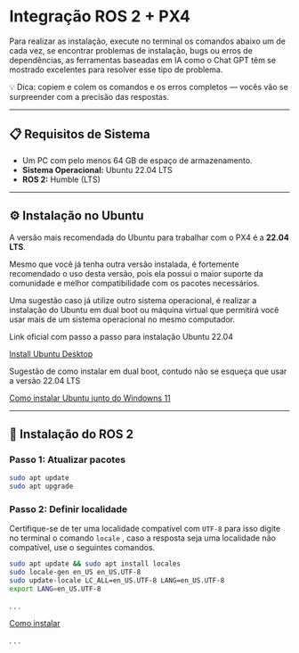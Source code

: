 # Integração ROS 2 + PX4

Para realizar as instalação, execute no terminal os comandos abaixo um de cada vez, se encontrar problemas de instalação, bugs ou erros de dependências, as ferramentas baseadas em IA como o Chat GPT têm se mostrado excelentes para resolver esse tipo de problema.

💡 Dica: copiem e colem os comandos e os erros completos — vocês vão se surpreender com a precisão das respostas.

---

## 📋 Requisitos de Sistema

- Um PC com pelo menos 64 GB de espaço de armazenamento.
- **Sistema Operacional:** Ubuntu 22.04 LTS
- **ROS 2:** Humble (LTS)

---

## ⚙️ Instalação no Ubuntu

A versão mais recomendada do Ubuntu para trabalhar com o PX4 é a **22.04 LTS**.

Mesmo que você já tenha outra versão instalada, é fortemente recomendado o uso desta versão, pois ela possui o maior suporte da comunidade e melhor compatibilidade com os pacotes necessários.

Uma sugestão caso já utilize outro sistema operacional, é realizar a instalação do Ubuntu em dual boot ou máquina virtual que permitirá você usar mais de um sistema operacional no mesmo computador.

Link oficial com passo a passo para instalação Ubuntu 22.04

[Install Ubuntu Desktop](https://ubuntu.com/tutorials/install-ubuntu-desktop#1-overview)

Sugestão de como instalar em dual boot, contudo não se esqueça que usar a versão 22.04 LTS

[Como instalar Ubuntu junto do Windowns 11](https://www.youtube.com/watch?v=QrsDuBwgF9Y&ab_channel=MWInform%C3%A1tica)

---

## 🤖 Instalação do ROS 2 

### Passo 1: Atualizar pacotes

```bash
sudo apt update
sudo apt upgrade
```

### Passo 2: Definir localidade
Certifique-se de ter uma localidade compatível com `UTF-8` para isso digite no terminal o comando `locale` , caso a resposta seja uma localidade não compatível, use o seguintes comandos.

```bash
sudo apt update && sudo apt install locales
sudo locale-gen en_US en_US.UTF-8
sudo update-locale LC_ALL=en_US.UTF-8 LANG=en_US.UTF-8
export LANG=en_US.UTF-8
```

.
.
.

[Como instalar](https://rift-sunspot-acb.notion.site/Integra-o-ROS-2-PX4-1dfef3fa298080deb8c7f0b4951a7487)

.
.
.




